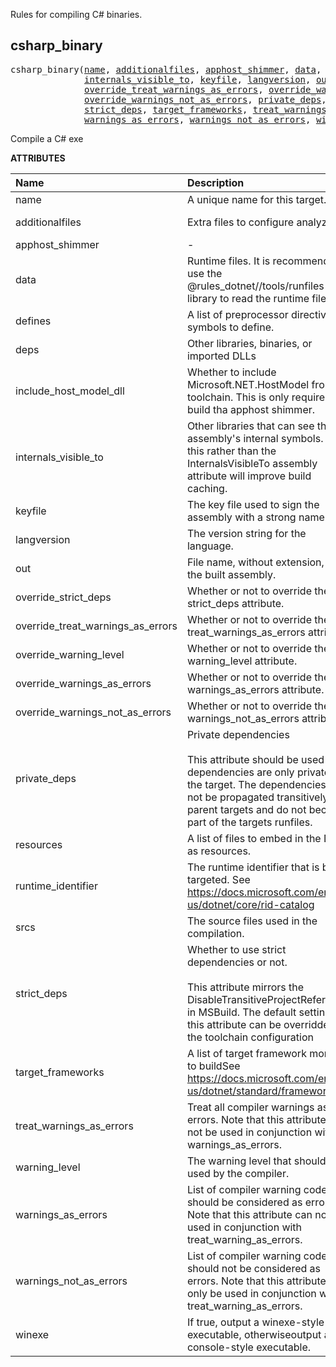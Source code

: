 <!-- Generated with Stardoc: http://skydoc.bazel.build -->


Rules for compiling C# binaries.


<a id="csharp_binary"></a>

## csharp_binary

<pre>
csharp_binary(<a href="#csharp_binary-name">name</a>, <a href="#csharp_binary-additionalfiles">additionalfiles</a>, <a href="#csharp_binary-apphost_shimmer">apphost_shimmer</a>, <a href="#csharp_binary-data">data</a>, <a href="#csharp_binary-defines">defines</a>, <a href="#csharp_binary-deps">deps</a>, <a href="#csharp_binary-include_host_model_dll">include_host_model_dll</a>,
              <a href="#csharp_binary-internals_visible_to">internals_visible_to</a>, <a href="#csharp_binary-keyfile">keyfile</a>, <a href="#csharp_binary-langversion">langversion</a>, <a href="#csharp_binary-out">out</a>, <a href="#csharp_binary-override_strict_deps">override_strict_deps</a>,
              <a href="#csharp_binary-override_treat_warnings_as_errors">override_treat_warnings_as_errors</a>, <a href="#csharp_binary-override_warning_level">override_warning_level</a>, <a href="#csharp_binary-override_warnings_as_errors">override_warnings_as_errors</a>,
              <a href="#csharp_binary-override_warnings_not_as_errors">override_warnings_not_as_errors</a>, <a href="#csharp_binary-private_deps">private_deps</a>, <a href="#csharp_binary-resources">resources</a>, <a href="#csharp_binary-runtime_identifier">runtime_identifier</a>, <a href="#csharp_binary-srcs">srcs</a>,
              <a href="#csharp_binary-strict_deps">strict_deps</a>, <a href="#csharp_binary-target_frameworks">target_frameworks</a>, <a href="#csharp_binary-treat_warnings_as_errors">treat_warnings_as_errors</a>, <a href="#csharp_binary-warning_level">warning_level</a>,
              <a href="#csharp_binary-warnings_as_errors">warnings_as_errors</a>, <a href="#csharp_binary-warnings_not_as_errors">warnings_not_as_errors</a>, <a href="#csharp_binary-winexe">winexe</a>)
</pre>

Compile a C# exe

**ATTRIBUTES**


| Name  | Description | Type | Mandatory | Default |
| :------------- | :------------- | :------------- | :------------- | :------------- |
| <a id="csharp_binary-name"></a>name |  A unique name for this target.   | <a href="https://bazel.build/concepts/labels#target-names">Name</a> | required |  |
| <a id="csharp_binary-additionalfiles"></a>additionalfiles |  Extra files to configure analyzers.   | <a href="https://bazel.build/concepts/labels">List of labels</a> | optional | [] |
| <a id="csharp_binary-apphost_shimmer"></a>apphost_shimmer |  -   | <a href="https://bazel.build/concepts/labels">Label</a> | optional | None |
| <a id="csharp_binary-data"></a>data |  Runtime files. It is recommended to use the @rules_dotnet//tools/runfiles library to read the runtime files.   | <a href="https://bazel.build/concepts/labels">List of labels</a> | optional | [] |
| <a id="csharp_binary-defines"></a>defines |  A list of preprocessor directive symbols to define.   | List of strings | optional | [] |
| <a id="csharp_binary-deps"></a>deps |  Other libraries, binaries, or imported DLLs   | <a href="https://bazel.build/concepts/labels">List of labels</a> | optional | [] |
| <a id="csharp_binary-include_host_model_dll"></a>include_host_model_dll |  Whether to include Microsoft.NET.HostModel from the toolchain. This is only required to build tha apphost shimmer.   | Boolean | optional | False |
| <a id="csharp_binary-internals_visible_to"></a>internals_visible_to |  Other libraries that can see the assembly's internal symbols. Using this rather than the InternalsVisibleTo assembly attribute will improve build caching.   | List of strings | optional | [] |
| <a id="csharp_binary-keyfile"></a>keyfile |  The key file used to sign the assembly with a strong name.   | <a href="https://bazel.build/concepts/labels">Label</a> | optional | None |
| <a id="csharp_binary-langversion"></a>langversion |  The version string for the language.   | String | optional | "" |
| <a id="csharp_binary-out"></a>out |  File name, without extension, of the built assembly.   | String | optional | "" |
| <a id="csharp_binary-override_strict_deps"></a>override_strict_deps |  Whether or not to override the strict_deps attribute.   | Boolean | optional | False |
| <a id="csharp_binary-override_treat_warnings_as_errors"></a>override_treat_warnings_as_errors |  Whether or not to override the treat_warnings_as_errors attribute.   | Boolean | optional | False |
| <a id="csharp_binary-override_warning_level"></a>override_warning_level |  Whether or not to override the warning_level attribute.   | Boolean | optional | False |
| <a id="csharp_binary-override_warnings_as_errors"></a>override_warnings_as_errors |  Whether or not to override the warnings_as_errors attribute.   | Boolean | optional | False |
| <a id="csharp_binary-override_warnings_not_as_errors"></a>override_warnings_not_as_errors |  Whether or not to override the warnings_not_as_errors attribute.   | Boolean | optional | False |
| <a id="csharp_binary-private_deps"></a>private_deps |  Private dependencies <br><br>        This attribute should be used for dependencies are only private to the target.          The dependencies will not be propagated transitively to parent targets and          do not become part of the targets runfiles.   | <a href="https://bazel.build/concepts/labels">List of labels</a> | optional | [] |
| <a id="csharp_binary-resources"></a>resources |  A list of files to embed in the DLL as resources.   | <a href="https://bazel.build/concepts/labels">List of labels</a> | optional | [] |
| <a id="csharp_binary-runtime_identifier"></a>runtime_identifier |  The runtime identifier that is being targeted. See https://docs.microsoft.com/en-us/dotnet/core/rid-catalog   | String | required |  |
| <a id="csharp_binary-srcs"></a>srcs |  The source files used in the compilation.   | <a href="https://bazel.build/concepts/labels">List of labels</a> | optional | [] |
| <a id="csharp_binary-strict_deps"></a>strict_deps |  Whether to use strict dependencies or not. <br><br>        This attribute mirrors the DisableTransitiveProjectReferences in MSBuild.         The default setting of this attribute can be overridden in the toolchain configuration   | Boolean | optional | True |
| <a id="csharp_binary-target_frameworks"></a>target_frameworks |  A list of target framework monikers to buildSee https://docs.microsoft.com/en-us/dotnet/standard/frameworks   | List of strings | required |  |
| <a id="csharp_binary-treat_warnings_as_errors"></a>treat_warnings_as_errors |  Treat all compiler warnings as errors. Note that this attribute can not be used in conjunction with warnings_as_errors.   | Boolean | optional | False |
| <a id="csharp_binary-warning_level"></a>warning_level |  The warning level that should be used by the compiler.   | Integer | optional | 3 |
| <a id="csharp_binary-warnings_as_errors"></a>warnings_as_errors |  List of compiler warning codes that should be considered as errors. Note that this attribute can not be used in conjunction with treat_warning_as_errors.   | List of strings | optional | [] |
| <a id="csharp_binary-warnings_not_as_errors"></a>warnings_not_as_errors |  List of compiler warning codes that should not be considered as errors. Note that this attribute can only be used in conjunction with treat_warning_as_errors.   | List of strings | optional | [] |
| <a id="csharp_binary-winexe"></a>winexe |  If true, output a winexe-style executable, otherwiseoutput a console-style executable.   | Boolean | optional | False |


